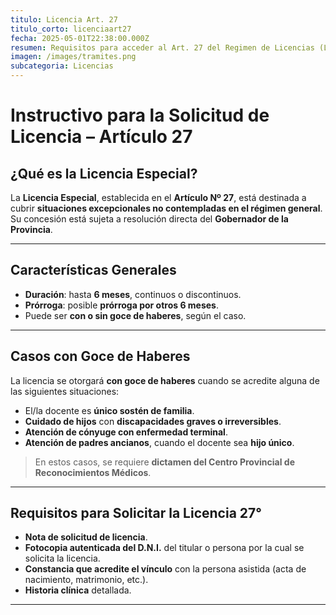 ```yaml
---
titulo: Licencia Art. 27
titulo_corto: licenciaart27
fecha: 2025-05-01T22:38:00.000Z
resumen: Requisitos para acceder al Art. 27 del Regimen de Licencias (Licencia por situaciones excepcionales no previstas, hasta 6 meses, con o sin goce de haberes según el caso)
imagen: /images/tramites.png
subcategoria: Licencias
---
```

# Instructivo para la Solicitud de Licencia – Artículo 27

## ¿Qué es la Licencia Especial?

La **Licencia Especial**, establecida en el **Artículo Nº 27**, está destinada a cubrir **situaciones excepcionales no contempladas en el régimen general**. Su concesión está sujeta a resolución directa del **Gobernador de la Provincia**.

---

## Características Generales

- **Duración**: hasta **6 meses**, continuos o discontinuos.
- **Prórroga**: posible **prórroga por otros 6 meses**.
- Puede ser **con o sin goce de haberes**, según el caso.

---

## Casos con Goce de Haberes

La licencia se otorgará **con goce de haberes** cuando se acredite alguna de las siguientes situaciones:

- El/la docente es **único sostén de familia**.
- **Cuidado de hijos** con **discapacidades graves o irreversibles**.
- **Atención de cónyuge con enfermedad terminal**.
- **Atención de padres ancianos**, cuando el docente sea **hijo único**.

> En estos casos, se requiere **dictamen del Centro Provincial de Reconocimientos Médicos**.

---

## Requisitos para Solicitar la Licencia 27°

- **Nota de solicitud de licencia**.
- **Fotocopia autenticada del D.N.I.** del titular o persona por la cual se solicita la licencia.
- **Constancia que acredite el vínculo** con la persona asistida (acta de nacimiento, matrimonio, etc.).
- **Historia clínica** detallada.

---
